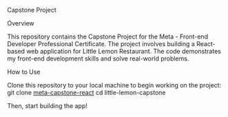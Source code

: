 Capstone Project

Overview

This repository contains the Capstone Project for the Meta - Front-end Developer Professional Certificate. The project involves building a React-based web application for Little Lemon Restaurant. The code demonstrates my front-end development skills and solve real-world problems.

How to Use

Clone this repository to your local machine to begin working on the project:
git clone [meta-capstone-react](https://github.com/airmig/meta-capstone-react/tree/main)
cd little-lemon-capstone

Then, start building the app!
